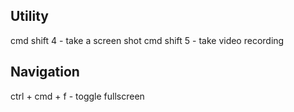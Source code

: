 
## Utility
cmd shift 4 - take a screen shot
cmd shift 5 - take video recording

## Navigation
ctrl + cmd + f - toggle fullscreen